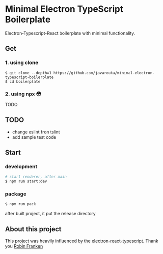 # Minimal Electron TypeScript Boilerplate

Electron-Typescript-React boilerplate with minimal functionality.

## Get

### 1. using clone

```
$ git clone --depth=1 https://github.com/javarouka/minimal-electron-typescript-boilerplate
$ cd boilerplate
```

### 2. using npx 😳

TODO.

## TODO
- change eslint fron tslint
- add sample test code

## Start

### development

```sh
# start renderer, after main
$ npm run start:dev
```

### package

```sh
$ npm run pack
```

after built project, it put the release directory

## About this project
This project was heavily influenced by the [electron-react-typescript](https://github.com/Robinfr/electron-react-typescript). Thank you [Robin Franken](https://github.com/Robinfr)
